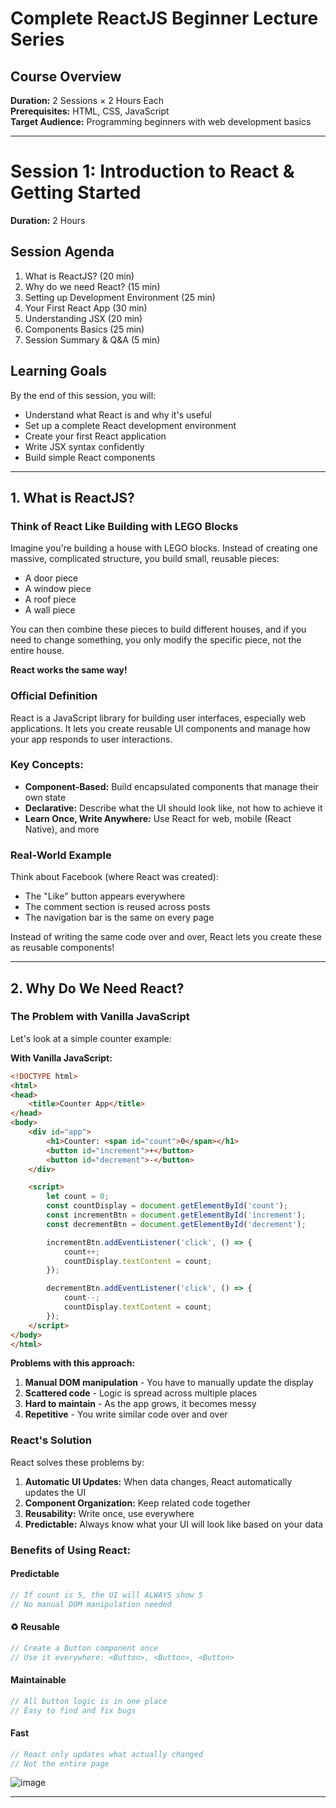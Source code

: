 # Complete ReactJS Beginner Lecture Series

## Course Overview

**Duration:** 2 Sessions × 2 Hours Each  
**Prerequisites:** HTML, CSS, JavaScript  
**Target Audience:** Programming beginners with web development basics

---

# Session 1: Introduction to React & Getting Started
**Duration:** 2 Hours

## Session Agenda
1. What is ReactJS? (20 min)
2. Why do we need React? (15 min)
3. Setting up Development Environment (25 min)
4. Your First React App (30 min)
5. Understanding JSX (20 min)
6. Components Basics (25 min)
7. Session Summary & Q&A (5 min)

## Learning Goals
By the end of this session, you will:
- Understand what React is and why it's useful
- Set up a complete React development environment
- Create your first React application
- Write JSX syntax confidently
- Build simple React components

---

## 1. What is ReactJS?

### Think of React Like Building with LEGO Blocks

Imagine you're building a house with LEGO blocks. Instead of creating one massive, complicated structure, you build small, reusable pieces:
- A door piece
- A window piece  
- A roof piece
- A wall piece

You can then combine these pieces to build different houses, and if you need to change something, you only modify the specific piece, not the entire house.

**React works the same way!**

### Official Definition
React is a JavaScript library for building user interfaces, especially web applications. It lets you create reusable UI components and manage how your app responds to user interactions.

### Key Concepts:
- **Component-Based:** Build encapsulated components that manage their own state
- **Declarative:** Describe what the UI should look like, not how to achieve it
- **Learn Once, Write Anywhere:** Use React for web, mobile (React Native), and more

### Real-World Example
Think about Facebook (where React was created):
- The "Like" button appears everywhere
- The comment section is reused across posts
- The navigation bar is the same on every page

Instead of writing the same code over and over, React lets you create these as reusable components!

---

## 2. Why Do We Need React?

### The Problem with Vanilla JavaScript

Let's look at a simple counter example:

**With Vanilla JavaScript:**
```html
<!DOCTYPE html>
<html>
<head>
    <title>Counter App</title>
</head>
<body>
    <div id="app">
        <h1>Counter: <span id="count">0</span></h1>
        <button id="increment">+</button>
        <button id="decrement">-</button>
    </div>

    <script>
        let count = 0;
        const countDisplay = document.getElementById('count');
        const incrementBtn = document.getElementById('increment');
        const decrementBtn = document.getElementById('decrement');

        incrementBtn.addEventListener('click', () => {
            count++;
            countDisplay.textContent = count;
        });

        decrementBtn.addEventListener('click', () => {
            count--;
            countDisplay.textContent = count;
        });
    </script>
</body>
</html>
```

**Problems with this approach:**
1. **Manual DOM manipulation** - You have to manually update the display
2. **Scattered code** - Logic is spread across multiple places
3. **Hard to maintain** - As the app grows, it becomes messy
4. **Repetitive** - You write similar code over and over

### React's Solution

React solves these problems by:

1. **Automatic UI Updates:** When data changes, React automatically updates the UI
2. **Component Organization:** Keep related code together
3. **Reusability:** Write once, use everywhere
4. **Predictable:** Always know what your UI will look like based on your data

### Benefits of Using React:

####  **Predictable**
```javascript
// If count is 5, the UI will ALWAYS show 5
// No manual DOM manipulation needed
```

#### ♻ **Reusable**
```javascript
// Create a Button component once
// Use it everywhere: <Button>, <Button>, <Button>
```

####  **Maintainable**
```javascript
// All button logic is in one place
// Easy to find and fix bugs
```

####  **Fast**
```javascript
// React only updates what actually changed
// Not the entire page
```
![image](https://github.com/user-attachments/assets/452d3e66-ee73-4bc7-b6ac-99b899d131f7)


---


  
